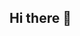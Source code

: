 ## Hi there 👋

<!--
**PowehiG/PowehiG** is a ✨ _special_ ✨ repository because its `README.md` (this file) appears on your GitHub profile.
[![Anurag's GitHub stats](https://github-readme-stats.vercel.app/api?username=PowehiG)](https://github.com/anuraghazra/github-readme-stats)
![Anurag's GitHub stats](https://github-readme-stats.vercel.app/api?username=PowehiG&show_icons=true&theme=radical)
Here are some ideas to get you started:

- 🔭 I’m currently working on ...
- 🌱 I’m currently learning ...
- 👯 I’m looking to collaborate on ...
- 🤔 I’m looking for help with ...
- 💬 Ask me about ...
- 📫 How to reach me: ...
- 😄 Pronouns: ...
- ⚡ Fun fact: ...
-->
